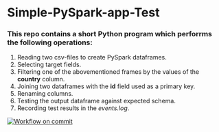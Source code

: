 # Simple-PySpark-app-Test
### This repo contains a short Python program which perforrms the following operations:

  1. Reading two csv-files to create PySpark dataframes.
  2. Selecting target fields.
  3. Filtering one of the abovementioned frames by the values of the **country** column.
  4. Joining two dataframes with the **id** field used as a primary key.
  5. Renaming columns.
  6. Testing the output dataframe against expected schema.
  7. Recording test results in the *events.log*.

[![Workflow on commit](https://github.com/CyberIgor/Simple-PySpark-app-Test/actions/workflows/pyspark-app-on-commit.yml/badge.svg)](https://github.com/CyberIgor/Simple-PySpark-app-Test/actions/workflows/pyspark-app-on-commit.yml)
